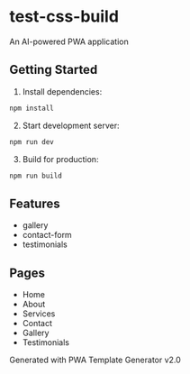 # test-css-build

An AI-powered PWA application

## Getting Started

1. Install dependencies:
```bash
npm install
```

2. Start development server:
```bash
npm run dev
```

3. Build for production:
```bash
npm run build
```

## Features

- gallery
- contact-form
- testimonials

## Pages

- Home
- About
- Services
- Contact
- Gallery
- Testimonials

Generated with PWA Template Generator v2.0
